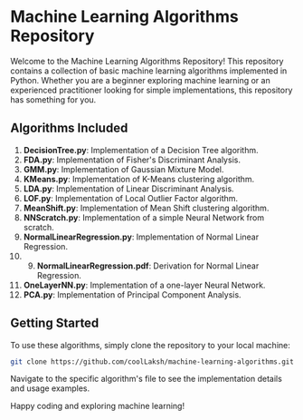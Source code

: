 # Machine Learning Algorithms Repository

Welcome to the Machine Learning Algorithms Repository! This repository contains a collection of basic machine learning algorithms implemented in Python. Whether you are a beginner exploring machine learning or an experienced practitioner looking for simple implementations, this repository has something for you.

## Algorithms Included

1. **DecisionTree.py**: Implementation of a Decision Tree algorithm.
2. **FDA.py**: Implementation of Fisher's Discriminant Analysis.
3. **GMM.py**: Implementation of Gaussian Mixture Model.
4. **KMeans.py**: Implementation of K-Means clustering algorithm.
5. **LDA.py**: Implementation of Linear Discriminant Analysis.
6. **LOF.py**: Implementation of Local Outlier Factor algorithm.
7. **MeanShift.py**: Implementation of Mean Shift clustering algorithm.
8. **NNScratch.py**: Implementation of a simple Neural Network from scratch.
9. **NormalLinearRegression.py**: Implementation of Normal Linear Regression.
10. 9. **NormalLinearRegression.pdf**: Derivation for Normal Linear Regression.
11. **OneLayerNN.py**: Implementation of a one-layer Neural Network.
12. **PCA.py**: Implementation of Principal Component Analysis.

## Getting Started

To use these algorithms, simply clone the repository to your local machine:

```bash
git clone https://github.com/coolLaksh/machine-learning-algorithms.git
```

Navigate to the specific algorithm's file to see the implementation details and usage examples.

Happy coding and exploring machine learning!
